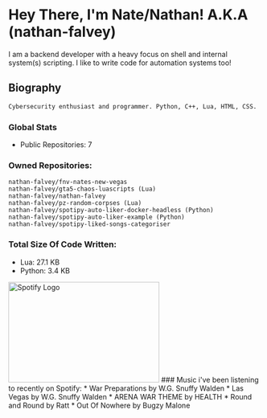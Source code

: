 # Hey There, I'm Nate/Nathan! A.K.A (nathan-falvey)
I am a backend developer with a heavy focus on shell and internal system(s) scripting. I like to write code for automation systems too!
## Biography
```bash
Cybersecurity enthusiast and programmer. Python, C++, Lua, HTML, CSS. 
```
### Global Stats
* Public Repositories: 7
### Owned Repositories:
```
nathan-falvey/fnv-nates-new-vegas
nathan-falvey/gta5-chaos-luascripts (Lua)
nathan-falvey/nathan-falvey
nathan-falvey/pz-random-corpses (Lua)
nathan-falvey/spotipy-auto-liker-docker-headless (Python)
nathan-falvey/spotipy-auto-liker-example (Python)
nathan-falvey/spotipy-liked-songs-categoriser
```
### Total Size Of Code Written:
* Lua: 27.1 KB
* Python: 3.4 KB

<img src="https://external-content.duckduckgo.com/iu/?u=https%3A%2F%2Favatars.githubusercontent.com%2Fu%2F251374%3Fs%3D280%26v%3D4&f=1&nofb=1&ipt=12831b16b25e057e06adba0c9e7ad174b6fd66e28f23016a5ec00f3e0360c901" alt="Spotify Logo" width="300" height="200">
### Music i've been listening to recently on Spotify:
* War Preparations by W.G. Snuffy Walden
* Las Vegas by W.G. Snuffy Walden
* ARENA WAR THEME by HEALTH
* Round and Round by Ratt
* Out Of Nowhere by Bugzy Malone
